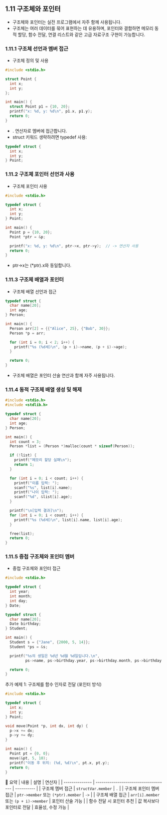 ## 1.11 구조체와 포인터
* 구조체와 포인터는 실전 프로그램에서 자주 함께 사용됩니다.
* 구조체는 여러 데이터를 묶어 표현하는 데 유용하며, 포인터와 결합하면 메모리 동적 할당, 함수 전달, 연결 리스트와 같은 고급 자료구조 구현이 가능합니다.

### 1.11.1 구조체 선언과 멤버 접근
* 구조체 정의 및 사용
```c
#include <stdio.h>

struct Point {
  int x;
  int y;
};

int main() {
  struct Point p1 = {10, 20};
  printf("x: %d, y: %d\n", p1.x, p1.y);
  return 0;
}
```

* . 연산자로 멤버에 접근합니다.
* struct 키워드 생략하려면 typedef 사용:
```c
typedef struct {
  int x;
  int y;
} Point;
```

### 1.11.2 구조체 포인터 선언과 사용
* 구조체 포인터 사용
```c
#include <stdio.h>

typedef struct {
  int x;
  int y;
} Point;

int main() {
  Point p = {10, 20};
  Point *ptr = &p;

  printf("x: %d, y: %d\n", ptr->x, ptr->y);  // -> 연산자 사용
  return 0;
}
```
* ptr->x는 (*ptr).x와 동일합니다.

### 1.11.3 구조체 배열과 포인터
* 구조체 배열 선언과 접근
```c
typedef struct {
  char name[20];
  int age;
} Person;

int main() {
  Person arr[2] = {{"Alice", 25}, {"Bob", 30}};
  Person *p = arr;

  for (int i = 0; i < 2; i++) {
    printf("%s (%d세)\n", (p + i)->name, (p + i)->age);
  }

  return 0;
}
```
* 구조체 배열은 포인터 산술 연산과 함께 자주 사용됩니다.

### 1.11.4 동적 구조체 배열 생성 및 해제
```c
#include <stdio.h>
#include <stdlib.h>

typedef struct {
  char name[20];
  int age;
} Person;

int main() {
  int count = 3;
  Person *list = (Person *)malloc(count * sizeof(Person));

  if (!list) {
    printf("메모리 할당 실패\n");
    return 1;
  }

  for (int i = 0; i < count; i++) {
    printf("이름 입력: ");
    scanf("%s", list[i].name);
    printf("나이 입력: ");
    scanf("%d", &list[i].age);
  }

  printf("\n[입력 결과]\n");
  for (int i = 0; i < count; i++) {
    printf("%s (%d세)\n", list[i].name, list[i].age);
  }

  free(list);
  return 0;
}
```

### 1.11.5 중첩 구조체와 포인터 멤버
* 중첩 구조체와 포인터 접근
```c
#include <stdio.h>

typedef struct {
  int year;
  int month;
  int day;
} Date;

typedef struct {
  char name[20];
  Date birthday;
} Student;

int main() {
  Student s = {"Jane", {2000, 5, 14}};
  Student *ps = &s;

  printf("%s의 생일은 %d년 %d월 %d일입니다.\n",
         ps->name, ps->birthday.year, ps->birthday.month, ps->birthday.day);

  return 0;
}
```

추가 예제 1: 구조체를 함수 인자로 전달 (포인터 방식)
```c
#include <stdio.h>

typedef struct {
  int x;
  int y;
} Point;

void move(Point *p, int dx, int dy) {
  p->x += dx;
  p->y += dy;
}

int main() {
  Point pt = {0, 0};
  move(&pt, 5, 10);
  printf("이동 후 위치: (%d, %d)\n", pt.x, pt.y);
  return 0;
}
```
📝 요약
| 내용             | 설명                                   | 연산자        |
| -------------- | ------------------------------------ | ---------- |
| 구조체 멤버 접근      | `structVar.member`                   | `.`        |
| 구조체 포인터 멤버 접근  | `ptr->member` 또는 `(*ptr).member`     | `->`       |
| 구조체 배열 접근      | `arr[i].member` 또는 `(p + i)->member` | 포인터 산술 가능  |
| 함수 전달 시 포인터 추천 | 값 복사보다 포인터로 전달                       | 효율성, 수정 가능 |
